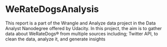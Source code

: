 # WeRateDogsAnalysis
This report is a part of the Wrangle and Analyze data project in the Data Analyst Nanodegree offered by  Udacity. In this project, the aim is to gather data about WeRateDogs® from multiple sources including; Twitter API, to clean the data, analyze it, and generate insights
